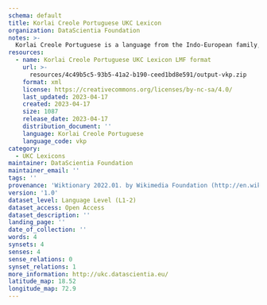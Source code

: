 ```yaml
---
schema: default
title: Korlai Creole Portuguese UKC Lexicon
organization: DataScientia Foundation
notes: >-
  Korlai Creole Portuguese is a language from the Indo-European family, spoken in Eurasia. The UKC Lexicon of Korlai Creole Portuguese is represented as a lexico-semantic network. It consists of words, word senses, synsets, as well as sense-level and synset-level relationships.
resources:
  - name: Korlai Creole Portuguese UKC Lexicon LMF format
    url: >-
      resources/4c49b5c5-93b5-41a2-b190-ceed1bd8e591/output-vkp.zip
    format: xml
    license: https://creativecommons.org/licenses/by-nc-sa/4.0/
    last_updated: 2023-04-17
    created: 2023-04-17
    size: 1087
    release_date: 2023-04-17
    distribution_document: ''
    language: Korlai Creole Portuguese
    language_code: vkp
category:
  - UKC Lexicons
maintainer: DataScientia Foundation
maintainer_email: ''
tags: ''
provenance: 'Wiktionary 2022.01. by Wikimedia Foundation (http://en.wiktionary.org); Princeton WordNet 2.1 by Princeton University (https://wordnet.princeton.edu)'
version: '1.0'
dataset_level: Language Level (L1-2)
dataset_access: Open Access
dataset_description: ''
landing_page: ''
date_of_collection: ''
words: 4
synsets: 4
senses: 4
sense_relations: 0
synset_relations: 1
more_information: http://ukc.datascientia.eu/
latitude_map: 18.52
longitude_map: 72.9
---
```

